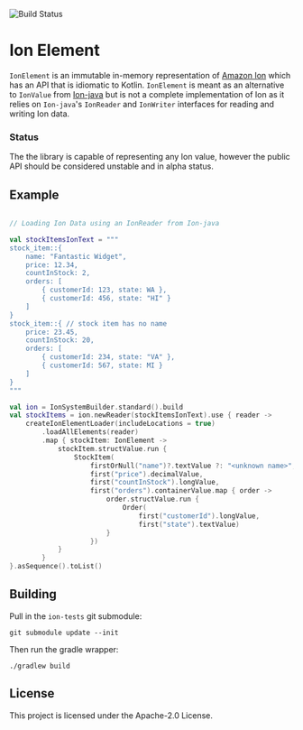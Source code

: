 ![Build Status](https://travis-ci.org/amzn/ion-element-kotlin.svg?branch=master)

# Ion Element

`IonElement` is an immutable in-memory representation of [Amazon Ion](http://amzn.github.io/ion-docs/) which has an API
that is idiomatic to Kotlin.  `IonElement` is meant as an alternative to `IonValue` from 
[Ion-java](https://github.com/amzn/ion-java) but is not a complete implementation of Ion as it relies on `Ion-java`'s 
`IonReader` and `IonWriter` interfaces for reading and writing Ion data.

### Status

The the library is capable of representing any Ion value, however the public API should be considered 
unstable and in alpha status.

## Example

```Kotlin

// Loading Ion Data using an IonReader from Ion-java

val stockItemsIonText = """
stock_item::{
    name: "Fantastic Widget",
    price: 12.34,
    countInStock: 2,
    orders: [
        { customerId: 123, state: WA },
        { customerId: 456, state: "HI" }
    ]
}
stock_item::{ // stock item has no name
    price: 23.45,
    countInStock: 20,
    orders: [
        { customerId: 234, state: "VA" },
        { customerId: 567, state: MI }
    ]
}
"""

val ion = IonSystemBuilder.standard().build
val stockItems = ion.newReader(stockItemsIonText).use { reader ->
    createIonElementLoader(includeLocations = true)
        .loadAllElements(reader)
        .map { stockItem: IonElement ->
            stockItem.structValue.run {
                StockItem(
                    firstOrNull("name")?.textValue ?: "<unknown name>",
                    first("price").decimalValue,
                    first("countInStock").longValue,
                    first("orders").containerValue.map { order ->
                        order.structValue.run {
                            Order(
                                first("customerId").longValue,
                                first("state").textValue)
                        }
                    })
            }
        }
}.asSequence().toList()
```

## Building

Pull in the `ion-tests` git submodule:

```
git submodule update --init
```

Then run the gradle wrapper:

```
./gradlew build
```

## License

This project is licensed under the Apache-2.0 License.

